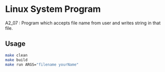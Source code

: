 # Linux System Program
A2_07 : Program which accepts file name from user and writes string in that file.

## Usage
```bash
make clean
make build
make run ARGS="filename yourName"
```
